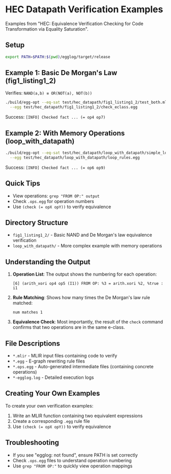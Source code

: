 # HEC Datapath Verification Examples

Examples from "HEC: Equivalence Verification Checking for Code Transformation via Equality Saturation".

## Setup

```bash
export PATH=$PATH:$(pwd)/egglog/target/release
```

## Example 1: Basic De Morgan's Law (fig1_listing1_2)

Verifies: `NAND(a,b) ≡ OR(NOT(a), NOT(b))`

```bash
./build/egg-opt --eq-sat test/hec_datapath/fig1_listing1_2/test_both.mlir \
  --egg test/hec_datapath/fig1_listing1_2/check_eclass.egg
```

Success: `[INFO] Checked fact ... (= op4 op7)`

## Example 2: With Memory Operations (loop_with_datapath)

```bash
./build/egg-opt --eq-sat test/hec_datapath/loop_with_datapath/simple_loop_test.mlir \
  --egg test/hec_datapath/loop_with_datapath/loop_rules.egg
```

Success: `[INFO] Checked fact ... (= op6 op9)`

## Quick Tips

- View operations: `grep "FROM OP:" output`
- Check `.ops.egg` for operation numbers
- Use `(check (= opX opY))` to verify equivalence

## Directory Structure

- `fig1_listing1_2/` - Basic NAND and De Morgan's law equivalence verification
- `loop_with_datapath/` - More complex example with memory operations

## Understanding the Output

1. **Operation List**: The output shows the numbering for each operation:
   ```
   [6] (arith_xori op4 op5 (I1)) FROM OP: %3 = arith.xori %2, %true : i1
   ```

2. **Rule Matching**: Shows how many times the De Morgan's law rule matched:
   ```
   num matches 1
   ```

3. **Equivalence Check**: Most importantly, the result of the `check` command confirms that two operations are in the same e-class.

## File Descriptions

- `*.mlir` - MLIR input files containing code to verify
- `*.egg` - E-graph rewriting rule files
- `*.ops.egg` - Auto-generated intermediate files (containing concrete operations)
- `*-egglog.log` - Detailed execution logs

## Creating Your Own Examples

To create your own verification examples:

1. Write an MLIR function containing two equivalent expressions
2. Create a corresponding `.egg` rule file
3. Use `(check (= opX opY))` to verify equivalence

## Troubleshooting

- If you see "egglog: not found", ensure PATH is set correctly
- Check `.ops.egg` files to understand operation numbering
- Use `grep "FROM OP:"` to quickly view operation mappings 